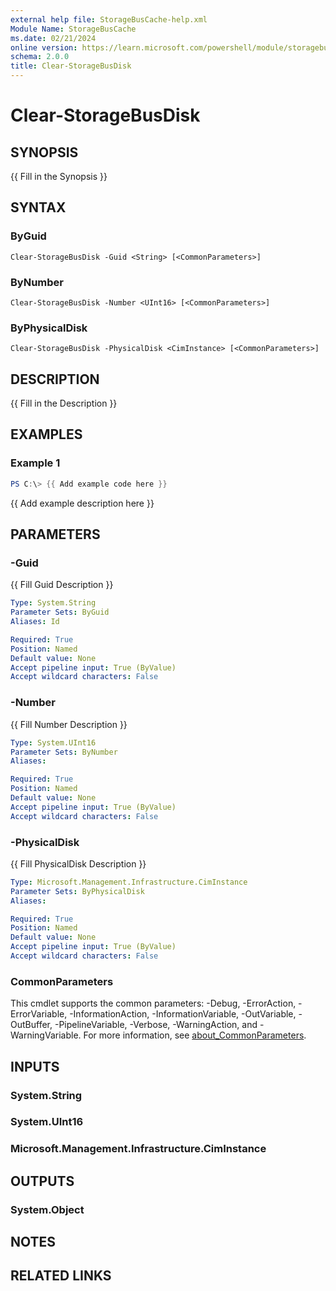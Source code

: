```yaml
---
external help file: StorageBusCache-help.xml
Module Name: StorageBusCache
ms.date: 02/21/2024
online version: https://learn.microsoft.com/powershell/module/storagebuscache/clear-storagebusdisk?view=windowsserver2025-ps&wt.mc_id=ps-gethelp
schema: 2.0.0
title: Clear-StorageBusDisk
---
```


# Clear-StorageBusDisk

## SYNOPSIS
{{ Fill in the Synopsis }}

## SYNTAX

### ByGuid
```
Clear-StorageBusDisk -Guid <String> [<CommonParameters>]
```

### ByNumber
```
Clear-StorageBusDisk -Number <UInt16> [<CommonParameters>]
```

### ByPhysicalDisk
```
Clear-StorageBusDisk -PhysicalDisk <CimInstance> [<CommonParameters>]
```

## DESCRIPTION
{{ Fill in the Description }}

## EXAMPLES

### Example 1
```powershell
PS C:\> {{ Add example code here }}
```

{{ Add example description here }}

## PARAMETERS

### -Guid
{{ Fill Guid Description }}

```yaml
Type: System.String
Parameter Sets: ByGuid
Aliases: Id

Required: True
Position: Named
Default value: None
Accept pipeline input: True (ByValue)
Accept wildcard characters: False
```

### -Number
{{ Fill Number Description }}

```yaml
Type: System.UInt16
Parameter Sets: ByNumber
Aliases:

Required: True
Position: Named
Default value: None
Accept pipeline input: True (ByValue)
Accept wildcard characters: False
```

### -PhysicalDisk
{{ Fill PhysicalDisk Description }}

```yaml
Type: Microsoft.Management.Infrastructure.CimInstance
Parameter Sets: ByPhysicalDisk
Aliases:

Required: True
Position: Named
Default value: None
Accept pipeline input: True (ByValue)
Accept wildcard characters: False
```

### CommonParameters
This cmdlet supports the common parameters: -Debug, -ErrorAction, -ErrorVariable, -InformationAction, -InformationVariable, -OutVariable, -OutBuffer, -PipelineVariable, -Verbose, -WarningAction, and -WarningVariable. For more information, see [about_CommonParameters](http://go.microsoft.com/fwlink/?LinkID=113216).

## INPUTS

### System.String

### System.UInt16

### Microsoft.Management.Infrastructure.CimInstance

## OUTPUTS

### System.Object
## NOTES

## RELATED LINKS

